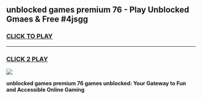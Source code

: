 
## unblocked games premium 76 - Play Unblocked Gmaes & Free #4jsgg
<h3>
<a href="https://news.freeplayer.one?title=unblocked_games_premium_76&ref=03M">CLICK TO PLAY</a></h3>
<hr>

<h3>
<a href="https://news.freeplayer.one?title=unblocked_games_premium_76&ref=03M">CLICK 2 PLAY</a>
  
</h3>

<a href="https://news.freeplayer.one?title=unblocked_games_premium_76&ref=03M"><img src="https://clearcache.store/games.png"></a>


**unblocked games premium 76 games unblocked: Your Gateway to Fun and Accessible Online Gaming**
